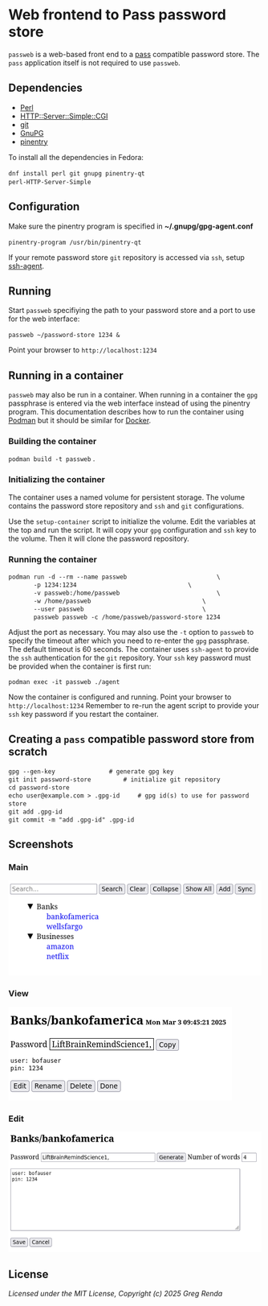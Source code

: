 # Web frontend to Pass password store

<code>passweb</code> is a web-based front end to a
[pass](https://www.passwordstore.org) compatible password store.  The
<code>pass</code> application itself is not required to use <code>passweb</code>.

## Dependencies

* [Perl](https://www.perl.org)
* [HTTP::Server::Simple::CGI](https://metacpan.org/pod/HTTP::Server::Simple::CGI)
* [git](https://git-scm.com)
* [GnuPG](https://gnupg.org)
* [pinentry](https://www.gnupg.org/related_software/pinentry/index.html)

To install all the dependencies in Fedora:

<code>dnf install perl git gnupg pinentry-qt perl-HTTP-Server-Simple</code>

## Configuration

Make sure the pinentry program is specified in **~/.gnupg/gpg-agent.conf**

<code>pinentry-program /usr/bin/pinentry-qt</code>

If your remote password store <code>git</code> repository is accessed via
<code>ssh</code>, setup [ssh-agent](https://www.ssh.com/academy/ssh/agent).

## Running

Start <code>passweb</code> specifiying the path to your password store
and a port to use for the web interface:

<code>passweb ~/password-store 1234 &</code>

Point your browser to <code>http://localhost:1234</code>

## Running in a container

<code>passweb</code> may also be run in a container.  When running in a
container the <code>gpg</code> passphrase is entered via the web interface
instead of using the pinentry program.  This documentation describes how
to run the container using [Podman](https://podman.io) but it should
be similar for [Docker](https://www.docker.com).

### Building the container

<code>podman build -t passweb</code> .

### Initializing the container

The container uses a named volume for persistent storage.  The volume
contains the password store repository and <code>ssh</code> and
<code>git</code> configurations.

Use the <code>setup-container</code> script to initialize the volume.
Edit the variables at the top and run the script.  It will copy your
<code>gpg</code> configuration and <code>ssh</code> key to the volume.
Then it will clone the password repository.

### Running the container

```
podman run -d --rm --name passweb					      \
       -p 1234:1234							      \
       -v passweb:/home/passweb						      \
       -w /home/passweb							      \
       --user passweb							      \
       passweb passweb -c /home/passweb/password-store 1234
```

Adjust the port as necessary.  You may also use the <code>-t</code> option
to <code>passweb</code> to specify the timeout after which you need to
re-enter the <code>gpg</code> passphrase.  The default timeout is 60
seconds.  The container uses <code>ssh-agent</code> to provide the
<code>ssh</code> authentication for the <code>git</code> repository.  Your
<code>ssh</code> key password must be provided when the container is first
run:

```
podman exec -it passweb ./agent
```

Now the container is configured and running.  Point your browser to
<code>http://localhost:1234</code> Remember to re-run the agent script to
provide your <code>ssh</code> key password if you restart the container.

## Creating a <code>pass</code> compatible password store from scratch

```
gpg --gen-key				# generate gpg key
git init password-store			# initialize git repository
cd password-store
echo user@example.com > .gpg-id		# gpg id(s) to use for password store
git add .gpg-id
git commit -m "add .gpg-id" .gpg-id
```

## Screenshots

### Main
![main](images/main.png)
### View
![view](images/view.png)
### Edit
![edit](images/edit.png)

## License

_Licensed under the MIT License, Copyright (c) 2025 Greg Renda_
